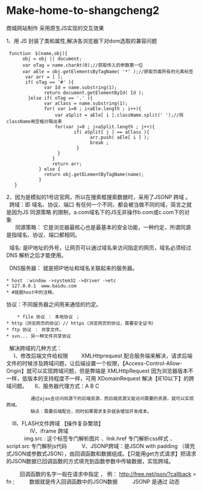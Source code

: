 # Make-home-to-shangcheng2
商城网站制作
采用原生JS实现的交互效果

1、用 JS 封装了类和属性,解决各浏览器下对dom选取的兼容问题 
     
     function　$(name,obj){
          obj = obj || document;
          var oTag = name.charAt(0);//获取传入的参数第一位
          var aEle = obj.getElementsByTagName( '*' );//获取页面所有的元素标签
           var arr = [ ]; 
           if( oTag == '#' ){
                  var Id = name.substring(1);
                  return document.getElementById( Id );
            }else if( oTag == '.' ){
                  var aClass = name.substring(1);
                  for( var i=0 ; i<aEle.length ; i++){
                      var aSplit = aEle[ i ].className.split(' ');//将className用空格分隔出来
                      for(var j=0 ; j<aSplit.length ; j++){
                             if( aSplit[ j ] == aClass ){
                                   arr.push( aEle[ i ] );
                                   break ;
                              }
                       }
                     }
                     return arr;
                } else { 
                  return obj.getELementByTagName(name);
                }
       }
2、因为是模拟的1号店官网，所以在搜索框搜索数据时，采用了JSONP 跨域 。<br/>
   
   跨域：即 域名、协议、端口 有任何一个不同，都会被当做不同的域，简言之就是因为JS 同源策略 的限制，a.com域名下的JS无非操作b.com或c.com下的对象 <br/>    
   同源策略： 它是浏览器最核心也是最基本的安全功能，一种约定，所谓同源 是指域名、协议、端口都相同。<br/>
   
   域名: 是IP地址的外号，让网页可以通过域名来访问指定的网页，域名必须经过 DNS 解析之后才能使用。<br/>
   
   DNS服务器： 就是把IP地址和域名关联起来的服务器。<br/>
   
	* host ：window ->system32 ->driver ->etc
	* 127.0.0.1  www.baidu.com
	* #就是host中的注释。
      
   协议：不同服务器之间用来通信的约定。<br/>
	
        * file 协议 ： 本地协议 ；
	* http（浏览网页的协议）// https（浏览网页的协议，需要安全证书）
	* ftp 协议 ： 共享文件。
	* svn... 另一种文件共享协议
      
   解决跨域的几种方式：<br/>
      I、修改后端文件给权限
         
         XMLHttprequest 配合服务端来解决，请求后端文件的时候涉及跨域问题，让后端设置一个权限，【Access-Control-Allow-Origin】就可以实现跨域问题，但是弊端是 XMLHttpRequest 因为浏览器版本不一样，低版本的支持程度不一样，可用 XDomainRequest 解决【IE10以下】的跨域问题。
     
     II、服务器代理方式：A  B  C<br/>
	
             通过ajax去访问同源下的后端资源，而后端资源又能访问需要的资源，就可以实现跨域。
             缺点：需要后端配合，同时如果需求复杂就会增加开发成本。
      
     III、FLASH文件跨域 【操作复杂繁琐】<br/>
            
      IV、iframe 跨域 <br/>
            
            img.src : 这个标签专门解析图片 、link.href 专门解析css样式 、script.src 专门解析js代码
    
      V、JSONP跨域：是JSON with padding （填充式JSON或参数式JSON），由回调函数和数据组成。【只能用get方式请求】把请求的JSON数据已回调函数的方式填充到函数参数中传输数据，实现跨域。<br/>
      
          回调函数的名字一般在请求中指定 ， 例： http://free.net/json/?callback = fn ;
          数据就是传入回调函数中的JSON数据
          JSONP 是通过 动态 <script> 元素使用，使用时可以为 src 属性指定一个跨域 URL 。      
            var script = document.creatElement（'script'）;
            script.src = "http://free.net/json/?callback = fn";
            document.body.insertBefore( script , document.body.firstChild );
